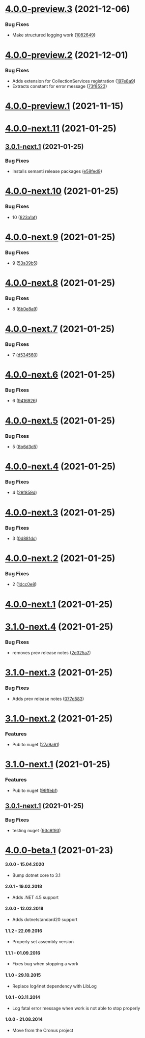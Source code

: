 # [4.0.0-preview.3](https://github.com/Elders/Multithreading.Scheduler/compare/v4.0.0-preview.2...v4.0.0-preview.3) (2021-12-06)


### Bug Fixes

* Make structured logging work ([1082649](https://github.com/Elders/Multithreading.Scheduler/commit/10826493c3b4e6c621b7aabcfadb374bc28b59f2))

# [4.0.0-preview.2](https://github.com/Elders/Multithreading.Scheduler/compare/v4.0.0-preview.1...v4.0.0-preview.2) (2021-12-01)


### Bug Fixes

* Adds extension for CollectionServices registration ([197e8a9](https://github.com/Elders/Multithreading.Scheduler/commit/197e8a9c5fa64088fba35cc63af96d85595330c3))
* Extracts constant for error message ([73f8523](https://github.com/Elders/Multithreading.Scheduler/commit/73f8523a65fb551aace104954ff8a3e3fcda7504))

# [4.0.0-preview.1](https://github.com/Elders/Multithreading.Scheduler/compare/v4.0.0-next.11...v4.0.0-preview.1) (2021-11-15)

# [4.0.0-next.11](https://github.com/Elders/Multithreading.Scheduler/compare/v4.0.0-next.10...v4.0.0-next.11) (2021-01-25)

## [3.0.1-next.1](https://github.com/Elders/Multithreading.Scheduler/compare/v3.0.0...v3.0.1-next.1) (2021-01-25)


### Bug Fixes

* Installs semanti release packages ([e58fed9](https://github.com/Elders/Multithreading.Scheduler/commit/e58fed99cc0efe4a9949420dffa6f3a86baa9793))

# [4.0.0-next.10](https://github.com/Elders/Multithreading.Scheduler/compare/v4.0.0-next.9...v4.0.0-next.10) (2021-01-25)


### Bug Fixes

* 10 ([823a1af](https://github.com/Elders/Multithreading.Scheduler/commit/823a1af3a713151a1c3fcbef3fd63522cfa9802f))

# [4.0.0-next.9](https://github.com/Elders/Multithreading.Scheduler/compare/v4.0.0-next.8...v4.0.0-next.9) (2021-01-25)


### Bug Fixes

* 9 ([53a39b5](https://github.com/Elders/Multithreading.Scheduler/commit/53a39b5ba91461e123e93e5c20cfd92978e1e9c9))

# [4.0.0-next.8](https://github.com/Elders/Multithreading.Scheduler/compare/v4.0.0-next.7...v4.0.0-next.8) (2021-01-25)


### Bug Fixes

* 8 ([6b0e8a9](https://github.com/Elders/Multithreading.Scheduler/commit/6b0e8a931a89080f2e62bff76da122c92e98f66b))

# [4.0.0-next.7](https://github.com/Elders/Multithreading.Scheduler/compare/v4.0.0-next.6...v4.0.0-next.7) (2021-01-25)


### Bug Fixes

* 7 ([d534560](https://github.com/Elders/Multithreading.Scheduler/commit/d534560f94b7fa3db5f243b702bc73915be97e40))

# [4.0.0-next.6](https://github.com/Elders/Multithreading.Scheduler/compare/v4.0.0-next.5...v4.0.0-next.6) (2021-01-25)


### Bug Fixes

* 6 ([9416926](https://github.com/Elders/Multithreading.Scheduler/commit/9416926d583bff2ff761c9c0fe6e86b889bd14e5))

# [4.0.0-next.5](https://github.com/Elders/Multithreading.Scheduler/compare/v4.0.0-next.4...v4.0.0-next.5) (2021-01-25)


### Bug Fixes

* 5 ([8b6d3d5](https://github.com/Elders/Multithreading.Scheduler/commit/8b6d3d57ec1d3d2a262573764e2d9051bcf1bd63))

# [4.0.0-next.4](https://github.com/Elders/Multithreading.Scheduler/compare/v4.0.0-next.3...v4.0.0-next.4) (2021-01-25)


### Bug Fixes

* 4 ([29f859d](https://github.com/Elders/Multithreading.Scheduler/commit/29f859dc180a65285f3c66d356819c71fe8a5029))

# [4.0.0-next.3](https://github.com/Elders/Multithreading.Scheduler/compare/v4.0.0-next.2...v4.0.0-next.3) (2021-01-25)


### Bug Fixes

* 3 ([0d881dc](https://github.com/Elders/Multithreading.Scheduler/commit/0d881dca7c5c87a3105b9c0616cc7f4b4da47337))

# [4.0.0-next.2](https://github.com/Elders/Multithreading.Scheduler/compare/v4.0.0-next.1...v4.0.0-next.2) (2021-01-25)


### Bug Fixes

* 2 ([1dcc0e8](https://github.com/Elders/Multithreading.Scheduler/commit/1dcc0e8b87cc0bd27a13046258f717f16bfc14d8))

# [4.0.0-next.1](https://github.com/Elders/Multithreading.Scheduler/compare/v3.1.0-next.4...v4.0.0-next.1) (2021-01-25)

# [3.1.0-next.4](https://github.com/Elders/Multithreading.Scheduler/compare/v3.1.0-next.3...v3.1.0-next.4) (2021-01-25)


### Bug Fixes

* removes prev release notes ([2e325a7](https://github.com/Elders/Multithreading.Scheduler/commit/2e325a7237d5c4d238acc97391a3e645a0a9e1ed))

# [3.1.0-next.3](https://github.com/Elders/Multithreading.Scheduler/compare/v3.1.0-next.2...v3.1.0-next.3) (2021-01-25)


### Bug Fixes

* Adds prev release notes ([077d583](https://github.com/Elders/Multithreading.Scheduler/commit/077d583adddc10e76745bd01e9ee1343d2e0ba74))

# [3.1.0-next.2](https://github.com/Elders/Multithreading.Scheduler/compare/v3.1.0-next.1...v3.1.0-next.2) (2021-01-25)


### Features

* Pub to nuget ([27a9a61](https://github.com/Elders/Multithreading.Scheduler/commit/27a9a61869ad8e487dc598825b456733e6b44390))

# [3.1.0-next.1](https://github.com/Elders/Multithreading.Scheduler/compare/v3.0.1-next.1...v3.1.0-next.1) (2021-01-25)


### Features

* Pub to nuget ([99ffebf](https://github.com/Elders/Multithreading.Scheduler/commit/99ffebf39894988fdcfed93db1e06910f9c97ce1))

## [3.0.1-next.1](https://github.com/Elders/Multithreading.Scheduler/compare/v3.0.0...v3.0.1-next.1) (2021-01-25)


### Bug Fixes

* testing nuget ([93c9f93](https://github.com/Elders/Multithreading.Scheduler/commit/93c9f934ccbef909157491efcf1bf666ac93118d))

# [4.0.0-beta.1](https://github.com/Elders/Multithreading.Scheduler/compare/v3.0.0...v4.0.0-beta.1) (2021-01-23)


#### 3.0.0 - 15.04.2020
* Bump dotnet core to 3.1

#### 2.0.1 - 19.02.2018
* Adds .NET 4.5 support

#### 2.0.0 - 12.02.2018
* Adds dotnetstandard20 support

#### 1.1.2 - 22.09.2016
* Properly set assembly version

#### 1.1.1 - 01.09.2016
* Fixes bug when stopping a work

#### 1.1.0 - 29.10.2015
* Replace log4net dependency with LibLog

#### 1.0.1 - 03.11.2014
* Log fatal error message when work is not able to stop properly

#### 1.0.0 - 21.08.2014
* Move from the Cronus project

